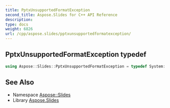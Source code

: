 ```yaml
---
title: PptxUnsupportedFormatException
second_title: Aspose.Slides for C++ API Reference
description: 
type: docs
weight: 6826
url: /cpp/aspose.slides/pptxunsupportedformatexception/
---
```

## PptxUnsupportedFormatException typedef




```cpp
using Aspose::Slides::PptxUnsupportedFormatException = typedef System::ExceptionWrapper<Details_PptxUnsupportedFormatException>
```

## See Also

* Namespace [Aspose::Slides](../)
* Library [Aspose.Slides](../../)